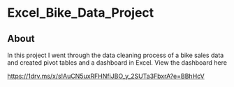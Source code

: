 # Excel_Bike_Data_Project

## About

In this project I went through the data cleaning process of a bike sales data and created pivot tables and a dashboard in Excel. View the dashboard here 

<https://1drv.ms/x/s!AuCN5uxRFHNfiJBO_y_2SUTa3FbxrA?e=BBhHcV>